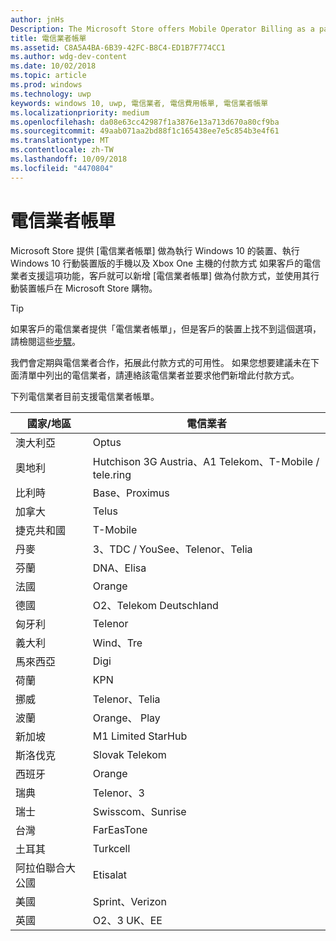 ```yaml
---
author: jnHs
Description: The Microsoft Store offers Mobile Operator Billing as a payment method for mobile operators who support this capability.
title: 電信業者帳單
ms.assetid: C8A5A4BA-6B39-42FC-B8C4-ED1B7F774CC1
ms.author: wdg-dev-content
ms.date: 10/02/2018
ms.topic: article
ms.prod: windows
ms.technology: uwp
keywords: windows 10, uwp, 電信業者, 電信費用帳單, 電信業者帳單
ms.localizationpriority: medium
ms.openlocfilehash: da08e63cc42987f1a3876e13a713d670a80cf9ba
ms.sourcegitcommit: 49aab071aa2bd88f1c165438ee7e5c854b3e4f61
ms.translationtype: MT
ms.contentlocale: zh-TW
ms.lasthandoff: 10/09/2018
ms.locfileid: "4470804"
---
```

# <a name="mobile-operator-billing"></a>電信業者帳單


Microsoft Store 提供 [電信業者帳單] 做為執行 Windows 10 的裝置、執行 Windows 10 行動裝置版的手機以及 Xbox One 主機的付款方式 如果客戶的電信業者支援這項功能，客戶就可以新增 [電信業者帳單] 做為付款方式，並使用其行動裝置帳戶在 Microsoft Store 購物。

> [!TIP]
>  如果客戶的電信業者提供「電信業者帳單」，但是客戶的裝置上找不到這個選項，請檢閱這些[步驟](http://go.microsoft.com/fwlink/p/?LinkId=523993)。

我們會定期與電信業者合作，拓展此付款方式的可用性。 如果您想要建議未在下面清單中列出的電信業者，請連絡該電信業者並要求他們新增此付款方式。

下列電信業者目前支援電信業者帳單。

| 國家/地區  | 電信業者                 |
|-----------------|----------------------------------|
| 澳大利亞       | Optus                            |
| 奧地利         | Hutchison 3G Austria、A1 Telekom、T-Mobile / tele.ring  |
| 比利時         | Base、Proximus                   |
| 加拿大          | Telus                            |
| 捷克共和國  | T-Mobile                         |
| 丹麥         | 3、TDC / YouSee、Telenor、Telia  |
| 芬蘭         | DNA、Elisa                       |
| 法國          | Orange                           |
| 德國         | O2、Telekom Deutschland          |
| 匈牙利         | Telenor                          |
| 義大利           | Wind、Tre                        |
| 馬來西亞        | Digi                             |
| 荷蘭     | KPN                              |
| 挪威          | Telenor、Telia                   |
| 波蘭          | Orange、 Play                     |
| 新加坡       | M1 Limited StarHub              |
| 斯洛伐克        | Slovak Telekom                   |
| 西班牙           | Orange                           |
| 瑞典          | Telenor、3                       |
| 瑞士     | Swisscom、Sunrise                |
| 台灣          | FarEasTone                       |
| 土耳其          | Turkcell                         |
| 阿拉伯聯合大公國 | Etisalat                    |
| 美國   | Sprint、Verizon                  |
| 英國  | O2、3 UK、EE                     |

 



 


 

 





